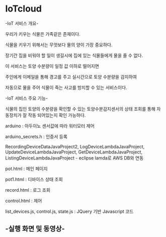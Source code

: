 # IoTcloud

-IoT 서비스  개요-

우리가 키우는 식물은 가족같은 존재이다. 

식물을 키우기 위해서는 무엇보다 물의 양이 가장 중요하다. 

장기간 집을 비워야 할 일이 생길시에 집에 있는 식물들에게 물을 줄 수 없다.

이 서비스는 토양 수분량이 일정 값 이하로 떨어지면

주인에게 이메일을 통해 경고를 주고 실시간으로 토양 수분량을 감지하여

자동으로 물을 주어 식물이 죽는 사고를 방지할 수 있는 서비스이다.  


-IoT 서비스 주요 기능-

식물의 집인 토양의 수분량을 확인할 수 있는 토양수분감지센서의 상태 조회를 통해 자동장치가 잘 작동 되어있는지 확인 가능하다.

arduino : 아두이노 센서값에 따라 워터모터 제어

arduino_secrets.h : 인증서 등록

RecordingDeviceDataJavaProject2, LogDeviceLambdaJavaProject, UpdateDeviceLambdaJavaProject, GetDeviceLambdaJavaProject, ListingDeviceLambdaJavaProject - eclipse lamda로 AWS DB와 연동

pot.html : 메인 페이지

pot1.html : 디바이스 상태 조회

record.html : 로그 조회

control.html : 제어

list_devices.js, control.js, state.js : JQuery 기반 Javascript 코드


-실행 화면 및 동영상-
-----
